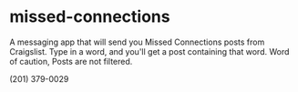 # missed-connections

A messaging app that will send you Missed Connections posts from Craigslist. Type in a word, and you'll get a post containing that word. Word of caution, Posts are not filtered.

(201) 379-0029

